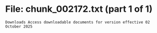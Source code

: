 ﻿# File: chunk_002172.txt (part 1 of 1)
```
Downloads Access downloadable documents for version effective 02 October 2025
```

